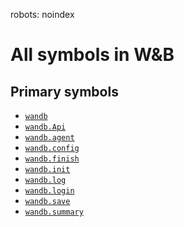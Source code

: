 robots: noindex
# All symbols in W&B

<!-- Insert buttons and diff -->

## Primary symbols
*  <a href="../wandb.md"><code>wandb</code></a>
*  <a href="../wandb/Api.md"><code>wandb.Api</code></a>
*  <a href="../wandb/agent.md"><code>wandb.agent</code></a>
*  <a href="../wandb/config.md"><code>wandb.config</code></a>
*  <a href="../wandb/finish.md"><code>wandb.finish</code></a>
*  <a href="../wandb/init.md"><code>wandb.init</code></a>
*  <a href="../wandb/log.md"><code>wandb.log</code></a>
*  <a href="../wandb/login.md"><code>wandb.login</code></a>
*  <a href="../wandb/save.md"><code>wandb.save</code></a>
*  <a href="../wandb/summary.md"><code>wandb.summary</code></a>
